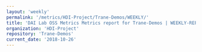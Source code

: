 ```yaml
---
layout: 'weekly'
permalink: '/metrics/HDI-Project/Trane-Demos/WEEKLY/'
title: 'DAI Lab OSS Metrics Metrics report for Trane-Demos | WEEKLY-REPORT-2018-10-26'
organization: 'HDI-Project'
repository: 'Trane-Demos'
current_date: '2018-10-26'
---
```


